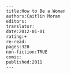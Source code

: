 
    ---
    title:How to Be a Woman
    authors:Caitlin Moran
    editors:
    translator:
    date:2012-01-01
    rating:+
    re-read:
    pages:320
    non-fiction:TRUE
    comic:
    published:2011
    ---

    